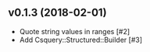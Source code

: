 ## v0.1.3 (2018-02-01)
* Quote string values in ranges [#2]
* Add Csquery::Structured::Builder [#3]
